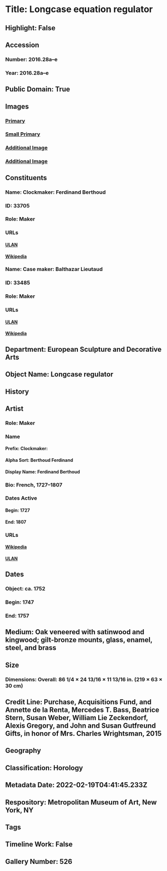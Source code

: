 # Title: Longcase equation regulator
## Highlight: False
## Accession
### Number: 2016.28a–e
### Year: 2016.28a–e
## Public Domain: True
## Images
### [Primary](https://images.metmuseum.org/CRDImages/es/original/DP-897-004.jpg)
### [Small Primary](https://images.metmuseum.org/CRDImages/es/web-large/DP-897-004.jpg)
### [Additional Image](https://images.metmuseum.org/CRDImages/es/original/DP-897-001.jpg)
### [Additional Image](https://images.metmuseum.org/CRDImages/es/original/DP-897-003.jpg)
## Constituents
### Name: Clockmaker: Ferdinand Berthoud
### ID: 33705
### Role: Maker
### URLs
#### [ULAN](http://vocab.getty.edu/page/ulan/500337204)
#### [Wikipedia](https://www.wikidata.org/wiki/Q124411)
### Name: Case maker: Balthazar Lieutaud
### ID: 33485
### Role: Maker
### URLs
#### [ULAN](http://vocab.getty.edu/page/ulan/500054678)
#### [Wikipedia](https://www.wikidata.org/wiki/Q2881602)
## Department: European Sculpture and Decorative Arts
## Object Name: Longcase regulator
## History
## Artist
### Role: Maker
### Name
#### Prefix: Clockmaker:
#### Alpha Sort: Berthoud Ferdinand
#### Display Name: Ferdinand Berthoud
### Bio: French, 1727–1807
### Dates Active
#### Begin: 1727
#### End: 1807
### URLs
#### [Wikipedia](https://www.wikidata.org/wiki/Q124411)
#### [ULAN](http://vocab.getty.edu/page/ulan/500337204)
## Dates
### Object: ca. 1752
### Begin: 1747
### End: 1757
## Medium: Oak veneered with satinwood and kingwood; gilt-bronze mounts, glass, enamel, steel, and brass
## Size
### Dimensions: Overall: 86 1/4 × 24 13/16 × 11 13/16 in. (219 × 63 × 30 cm)
## Credit Line: Purchase, Acquisitions Fund, and Annette de la Renta, Mercedes T. Bass, Beatrice Stern, Susan Weber, William Lie Zeckendorf, Alexis Gregory, and John and Susan Gutfreund Gifts, in honor of Mrs. Charles Wrightsman, 2015
## Geography
## Classification: Horology
## Metadata Date: 2022-02-19T04:41:45.233Z
## Respository: Metropolitan Museum of Art, New York, NY
## Tags
## Timeline Work: False
## Gallery Number: 526
